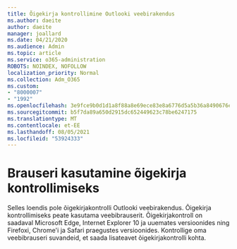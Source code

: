 ```yaml
---
title: Õigekirja kontrollimine Outlooki veebirakendus
ms.author: daeite
author: daeite
manager: joallard
ms.date: 04/21/2020
ms.audience: Admin
ms.topic: article
ms.service: o365-administration
ROBOTS: NOINDEX, NOFOLLOW
localization_priority: Normal
ms.collection: Adm_O365
ms.custom:
- "8000007"
- "1992"
ms.openlocfilehash: 3e9fce9b0d1d1a8f88a8e69ece83e8a6776d5a5b36a8490676e274b23741052f
ms.sourcegitcommit: b5f7da89a650d2915dc652449623c78be6247175
ms.translationtype: MT
ms.contentlocale: et-EE
ms.lasthandoff: 08/05/2021
ms.locfileid: "53924333"
---
```

# <a name="use-your-browser-to-check-spelling"></a>Brauseri kasutamine õigekirja kontrollimiseks

Selles loendis pole õigekirjakontrolli Outlooki veebirakendus. Õigekirja kontrollimiseks peate kasutama veebibrauserit. Õigekirjakontroll on saadaval Microsoft Edge, Internet Explorer 10 ja uuemates versioonides ning Firefoxi, Chrome'i ja Safari praegustes versioonides. Kontrollige oma veebibrauseri suvandeid, et saada lisateavet õigekirjakontrolli kohta.